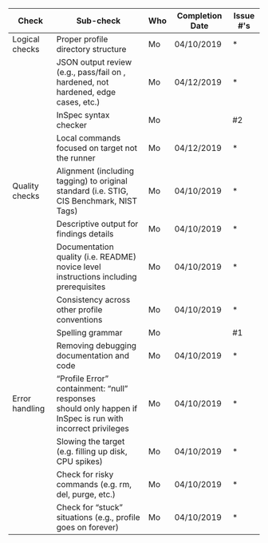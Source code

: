 | Check          | Sub-check                                                                         | Who | Completion Date | Issue #'s |
|----------------|-----------------------------------------------------------------------------------|-----|-----------------|-----------|
|Logical checks| Proper profile directory structure							|Mo|04/10/2019|*|
| |JSON output review (e.g., pass/fail on ,<br>hardened, not hardened, edge cases, etc.)|Mo|04/12/2019|*|
| |InSpec syntax checker|Mo| |#2|
| |Local commands focused on target not the runner|Mo|04/12/2019|*|
|Quality checks|Alignment (including tagging) to original<br> standard (i.e. STIG, CIS Benchmark, NIST Tags)|Mo|04/10/2019|*|
| |Descriptive output for findings details|Mo|04/10/2019|*|
| |Documentation quality (i.e. README)<br> novice level instructions including prerequisites|Mo|04/10/2019|*|
| |Consistency across other profile conventions |Mo|04/10/2019|*|
| |Spelling grammar|Mo| |#1|
| |Removing debugging documentation and code|Mo|04/10/2019|*|
| Error handling |“Profile Error” containment: “null” responses <br>should only happen if InSpec is run with incorrect privileges|Mo|04/10/2019|*|
| |Slowing the target (e.g. filling up disk, CPU spikes)|Mo|04/10/2019|*|
| |Check for risky commands (e.g. rm, del, purge, etc.)|Mo|04/10/2019|*|
| |Check for “stuck” situations (e.g., profile goes on forever)|Mo|04/10/2019|*|
